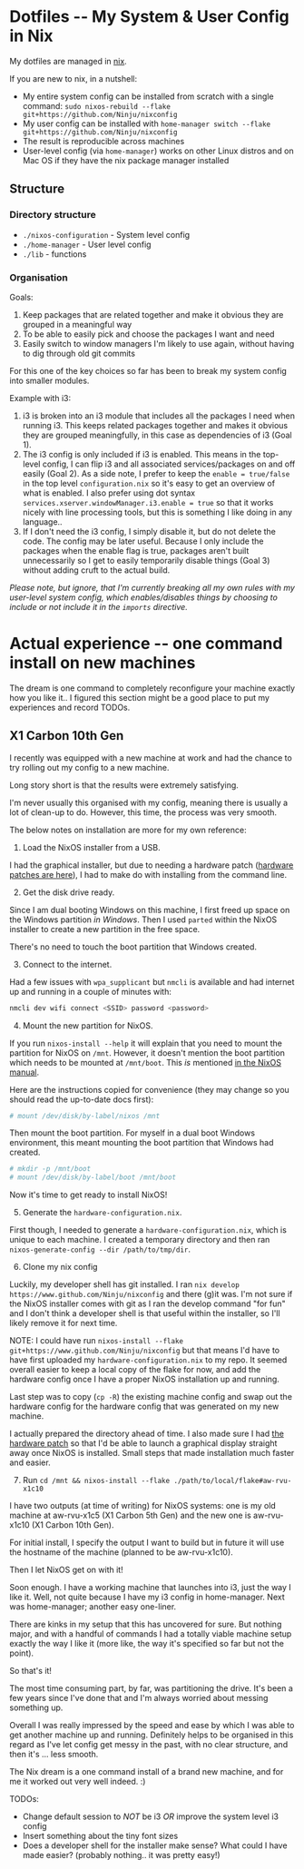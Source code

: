 # Dotfiles -- My System & User Config in Nix

My dotfiles are managed in [nix](https://nixos.org/).

If you are new to nix, in a nutshell:

* My entire system config can be installed from scratch with a single command: `sudo nixos-rebuild --flake git+https://github.com/Ninju/nixconfig`
* My user config can be installed with `home-manager switch --flake git+https://github.com/Ninju/nixconfig`
* The result is reproducible across machines 
* User-level config (via `home-manager`) works on other Linux distros and on Mac OS if they have the nix package manager installed

## Structure

### Directory structure
* `./nixos-configuration` - System level config
* `./home-manager` - User level config
* `./lib` - functions

### Organisation
Goals:

1. Keep packages that are related together and make it obvious they are grouped in a meaningful way
2. To be able to easily pick and choose the packages I want and need
3. Easily switch to window managers I'm likely to use again, without having to dig through old git commits 

For this one of the key choices so far has been to break my system config into smaller modules. 

Example with i3:
1. i3 is broken into an i3 module that includes all the packages I need when running i3. This keeps related packages together and makes it obvious they are grouped meaningfully, in this case as dependencies of i3 (Goal 1).
2. The i3 config is only included if i3 is enabled. This means in the top-level config, I can flip i3 and all associated services/packages on and off easily (Goal 2). As a side note, I prefer to keep the `enable = true/false` in the top level `configuration.nix` so it's easy to get an overview of what is enabled. I also prefer using dot syntax `services.xserver.windowManager.i3.enable = true` so that it works nicely with line processing tools, but this is something I like doing in any language..
3. If I don't need the i3 config, I simply disable it, but do not delete the code. The config may be later useful. Because I only include the packages when the enable flag is true, packages aren't built unnecessarily so I get to easily temporarily disable things (Goal 3) without adding cruft to the actual build.

_Please note, but ignore, that I'm currently breaking all my own rules with my user-level system config, which enables/disables things by choosing to include or not include it in the `imports` directive._

# Actual experience -- one command install on new machines

The dream is one command to completely reconfigure your machine exactly how you like it.. I figured this section might be a good place to put my experiences and record TODOs.

## X1 Carbon 10th Gen
I recently was equipped with a new machine at work and had the chance to try rolling out my config to a new machine.

Long story short is that the results were extremely satisfying.

I'm never usually this organised with my config, meaning there is usually a lot of clean-up to do. However, this time, the process was very smooth.

The below notes on installation are more for my own reference:

1. Load the NixOS installer from a USB. 

I had the graphical installer, but due to needing a hardware patch ([hardware patches are here](https://github.com/nixos/nixos-hardware)), I had to make do with installing from the command line.

2. Get the disk drive ready.

Since I am dual booting Windows on this machine, I first freed up space on the Windows partition _in Windows_. Then I used `parted` within the NixOS installer to create a new partition in the free space.

There's no need to touch the boot partition that Windows created. 

3. Connect to the internet.

Had a few issues with `wpa_supplicant` but `nmcli` is available and had internet up and running in a couple of minutes with:

``` sh
nmcli dev wifi connect <SSID> password <password>
```

4. Mount the new partition for NixOS.

If you run `nixos-install --help` it will explain that you need to mount the partition for NixOS on `/mnt`. However, it doesn't mention the boot partition which needs to be mounted at `/mnt/boot`. This _is_ mentioned [in the NixOS manual](https://nixos.org/manual/nixos/stable/#sec-installation-manual-installing).

Here are the instructions copied for convenience (they may change so you should read the up-to-date docs first):

``` sh
# mount /dev/disk/by-label/nixos /mnt
```

Then mount the boot partition. For myself in a dual boot Windows environment, this meant mounting the boot partition that Windows had created.

``` sh
# mkdir -p /mnt/boot
# mount /dev/disk/by-label/boot /mnt/boot
```

Now it's time to get ready to install NixOS! 

5. Generate the `hardware-configuration.nix`.

First though, I needed to generate a `hardware-configuration.nix`, which is unique to each machine. I created a temporary directory and then ran `nixos-generate-config --dir /path/to/tmp/dir`.

6. Clone my nix config

Luckily, my developer shell has git installed. I ran `nix develop https://www.github.com/Ninju/nixconfig` and there (g)it was. I'm not sure if the NixOS installer comes with git as I ran the develop command "for fun" and I don't think a developer shell is that useful within the installer, so I'll likely remove it for next time.

NOTE: I could have run `nixos-install --flake git+https://www.github.com/Ninju/nixconfig` but that means I'd have to have first uploaded my `hardware-configuration.nix` to my repo. It seemed overall easier to keep a local copy of the flake for now, and add the hardware config once I have a proper NixOS installation up and running.

Last step was to copy (`cp -R`) the existing machine config and swap out the hardware config for the hardware config that was generated on my new machine. 

I actually prepared the directory ahead of time. I also made sure I had [the hardware patch](https://github.com/NixOS/nixos-hardware/tree/master/lenovo/thinkpad/x1/10th-gen) so that I'd be able to launch a graphical display straight away once NixOS is installed. Small steps that made installation much faster and easier.

7. Run `cd /mnt && nixos-install --flake ./path/to/local/flake#aw-rvu-x1c10`

I have two outputs (at time of writing) for NixOS systems: one is my old machine at aw-rvu-x1c5 (X1 Carbon 5th Gen) and the new one is aw-rvu-x1c10 (X1 Carbon 10th Gen). 

For initial install, I specify the output I want to build but in future it will use the hostname of the machine (planned to be aw-rvu-x1c10).

Then I let NixOS get on with it!

Soon enough. I have a working machine that launches into i3, just the way I like it. Well, not quite because I have my i3 config in home-manager. Next was home-manager; another easy one-liner.

There are kinks in my setup that this has uncovered for sure. But nothing major, and with a handful of commands I had a totally viable machine setup exactly the way I like it (more like, the way it's specified so far but not the point).

So that's it!

The most time consuming part, by far, was partitioning the drive. It's been a few years since I've done that and I'm always worried about messing something up.

Overall I was really impressed by the speed and ease by which I was able to get another machine up and running. Definitely helps to be organised in this regard as I've let config get messy in the past, with no clear structure, and then it's ... less smooth.

The Nix dream is a one command install of a brand new machine, and for me it worked out very well indeed. :)

TODOs:
* Change default session to _NOT_ be i3 _OR_ improve the system level i3 config
* Insert something about the tiny font sizes
* Does a developer shell for the installer make sense? What could I have made easier? (probably nothing.. it was pretty easy!)
